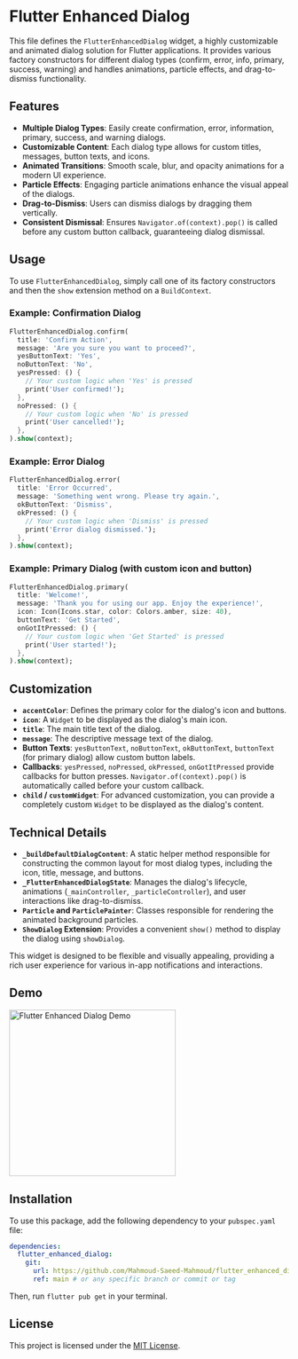 # Flutter Enhanced Dialog

This file defines the `FlutterEnhancedDialog` widget, a highly customizable and animated dialog solution for Flutter applications. It provides various factory constructors for different dialog types (confirm, error, info, primary, success, warning) and handles animations, particle effects, and drag-to-dismiss functionality.

## Features

- **Multiple Dialog Types**: Easily create confirmation, error, information, primary, success, and warning dialogs.
- **Customizable Content**: Each dialog type allows for custom titles, messages, button texts, and icons.
- **Animated Transitions**: Smooth scale, blur, and opacity animations for a modern UI experience.
- **Particle Effects**: Engaging particle animations enhance the visual appeal of the dialogs.
- **Drag-to-Dismiss**: Users can dismiss dialogs by dragging them vertically.
- **Consistent Dismissal**: Ensures `Navigator.of(context).pop()` is called before any custom button callback, guaranteeing dialog dismissal.

## Usage

To use `FlutterEnhancedDialog`, simply call one of its factory constructors and then the `show` extension method on a `BuildContext`.

### Example: Confirmation Dialog

```dart
FlutterEnhancedDialog.confirm(
  title: 'Confirm Action',
  message: 'Are you sure you want to proceed?',
  yesButtonText: 'Yes',
  noButtonText: 'No',
  yesPressed: () {
    // Your custom logic when 'Yes' is pressed
    print('User confirmed!');
  },
  noPressed: () {
    // Your custom logic when 'No' is pressed
    print('User cancelled!');
  },
).show(context);
```

### Example: Error Dialog

```dart
FlutterEnhancedDialog.error(
  title: 'Error Occurred',
  message: 'Something went wrong. Please try again.',
  okButtonText: 'Dismiss',
  okPressed: () {
    // Your custom logic when 'Dismiss' is pressed
    print('Error dialog dismissed.');
  },
).show(context);
```

### Example: Primary Dialog (with custom icon and button)

```dart
FlutterEnhancedDialog.primary(
  title: 'Welcome!',
  message: 'Thank you for using our app. Enjoy the experience!',
  icon: Icon(Icons.star, color: Colors.amber, size: 40),
  buttonText: 'Get Started',
  onGotItPressed: () {
    // Your custom logic when 'Get Started' is pressed
    print('User started!');
  },
).show(context);
```

## Customization

- **`accentColor`**: Defines the primary color for the dialog's icon and buttons.
- **`icon`**: A `Widget` to be displayed as the dialog's main icon.
- **`title`**: The main title text of the dialog.
- **`message`**: The descriptive message text of the dialog.
- **Button Texts**: `yesButtonText`, `noButtonText`, `okButtonText`, `buttonText` (for primary dialog) allow custom button labels.
- **Callbacks**: `yesPressed`, `noPressed`, `okPressed`, `onGotItPressed` provide callbacks for button presses. `Navigator.of(context).pop()` is automatically called before your custom callback.
- **`child` / `customWidget`**: For advanced customization, you can provide a completely custom `Widget` to be displayed as the dialog's content.

## Technical Details

- **`_buildDefaultDialogContent`**: A static helper method responsible for constructing the common layout for most dialog types, including the icon, title, message, and buttons.
- **`_FlutterEnhancedDialogState`**: Manages the dialog's lifecycle, animations (`_mainController`, `_particleController`), and user interactions like drag-to-dismiss.
- **`Particle` and `ParticlePainter`**: Classes responsible for rendering the animated background particles.
- **`ShowDialog` Extension**: Provides a convenient `show()` method to display the dialog using `showDialog`.

This widget is designed to be flexible and visually appealing, providing a rich user experience for various in-app notifications and interactions.

## Demo

<img src="preview.gif" alt="Flutter Enhanced Dialog Demo" width="300"/>

## Installation

To use this package, add the following dependency to your `pubspec.yaml` file:

```yaml
dependencies:
  flutter_enhanced_dialog:
    git:
      url: https://github.com/Mahmoud-Saeed-Mahmoud/flutter_enhanced_dialog
      ref: main # or any specific branch or commit or tag
```

Then, run `flutter pub get` in your terminal.

## License

This project is licensed under the [MIT License](LICENSE).
